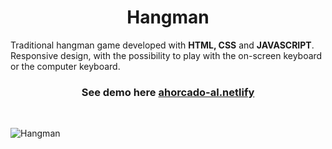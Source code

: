 <h1 align="center">Hangman</h1>
<p>Traditional hangman game developed with <b>HTML, CSS</b> and <b>JAVASCRIPT</b>. </br>
Responsive design, with the possibility to play with the on-screen keyboard or the computer keyboard.</p> 

<h3 align="center">

  See demo here [ahorcado-al.netlify](https://ahorcado-al.netlify.app/)

</h3>

<br/>

![Hangman](https://user-images.githubusercontent.com/95056296/157863809-9c58b6ac-34ae-45da-ae3b-839765cc4730.png)
